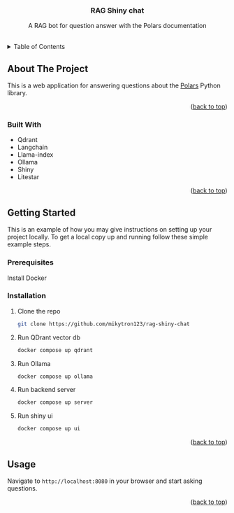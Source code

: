 
<a name="readme-top"></a>

<h3 align="center">RAG Shiny chat</h3>

  <p align="center">
    A RAG bot for question answer with the Polars documentation
    <br />
    <br />
  </p>
</div>



<!-- TABLE OF CONTENTS -->
<details>
  <summary>Table of Contents</summary>
  <ol>
    <li>
      <a href="#about-the-project">About The Project</a>
      <ul>
        <li><a href="#built-with">Built With</a></li>
      </ul>
    </li>
    <li>
      <a href="#getting-started">Getting Started</a>
      <ul>
        <li><a href="#prerequisites">Prerequisites</a></li>
        <li><a href="#installation">Installation</a></li>
      </ul>
    </li>
    <li><a href="#usage">Usage</a></li>
  </ol>
</details>



<!-- ABOUT THE PROJECT -->
## About The Project

This is a web application for answering questions about the [Polars](https://pola.rs/) Python library. 

<p align="right">(<a href="#readme-top">back to top</a>)</p>



### Built With

* Qdrant
* Langchain
* Llama-index
* Ollama
* Shiny
* Litestar

<p align="right">(<a href="#readme-top">back to top</a>)</p>



<!-- GETTING STARTED -->
## Getting Started

This is an example of how you may give instructions on setting up your project locally.
To get a local copy up and running follow these simple example steps.

### Prerequisites

Install Docker

### Installation

1. Clone the repo
   ```sh
   git clone https://github.com/mikytron123/rag-shiny-chat
   ```
2. Run QDrant vector db
   ```sh
   docker compose up qdrant
   ```
3. Run Ollama
   ```sh
   docker compose up ollama
   ```
4. Run backend server
   ```sh
   docker compose up server
   ```
5. Run shiny ui
   ```sh
   docker compose up ui
   ```
<p align="right">(<a href="#readme-top">back to top</a>)</p>



<!-- USAGE EXAMPLES -->
## Usage

Navigate to `http://localhost:8080` in your browser and start asking questions.

<p align="right">(<a href="#readme-top">back to top</a>)</p>



<!-- MARKDOWN LINKS & IMAGES -->

